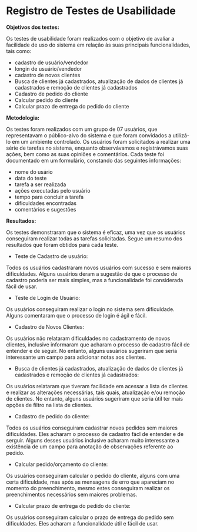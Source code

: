 # Registro de Testes de Usabilidade

**Objetivos dos testes:**

Os testes de usabilidade foram realizados com o objetivo de avaliar a facilidade de uso do sistema em relação às suas principais funcionalidades, tais como:

- cadastro de usuário/vendedor
- longin de usuário/vendedor   
- cadastro de novos clientes   
- Busca de clientes já cadastrados, atualização de dados de clientes já cadastrados e remoção de clientes já cadastrados   
- Cadastro de pedido do cliente
- Calcular pedido do cliente   
- Calcular prazo de entrega do pedido do cliente

**Metodologia:**

Os testes foram realizados com um grupo de 07 usuários, que representavam o público-alvo do sistema e que foram convidados a utilizá-lo em um ambiente controlado. Os usuários foram solicitados a realizar uma série de tarefas no sistema, enquanto observávamos e registrávamos suas ações, bem como as suas opiniões e comentários. Cada teste foi documentado em um formulário, constando das seguintes informações: 

- nome do usário
- data do teste
- tarefa a ser realizada
- ações executadas pelo usuário
- tempo para concluir a tarefa
- dificuldades encontradas
- comentários e sugestões

**Resultados:**

Os testes demonstraram que o sistema é eficaz, uma vez que os usuários conseguiram realizar todas as tarefas solicitadas. Segue um resumo dos resultados que foram obtidos para cada teste.

- Teste de Cadastro de usuário: 

Todos os usuários cadastraram novos usuários com sucesso e sem maiores dificuldades. Alguns usuários deram a sugestão de que o processo de cadastro poderia ser mais simples, mas a funcionalidade foi considerada fácil de usar.

- Teste de Login de Usuário:

Os usuários conseguiram realizar o login no sistema sem dificuldade. Alguns comentaram que o processo de login é ágil e fácil. 

- Cadastro de Novos Clientes:

Os usuários não relataram dificuldades no cadastramento de novos clientes, inclusive informaram que acharam o processo de cadastro fácil de entender e de seguir. No entanto, alguns usuários sugeriram que seria interessante um campo para adicionar notas aos clientes.

- Busca de clientes já cadastrados, atualização de dados de clientes já cadastrados e remoção de clientes já cadastrados:

Os usuários relataram que tiveram facilidade em acessar a lista de clientes e realizar as alterações necessárias, tais quais, atualização e/ou remoção de clientes. No entanto, alguns usuários sugeriram que seria útil ter mais opções de filtro na lista de clientes.

- Cadastro de pedido do cliente:

Todos os usuários conseguiram cadastrar novos pedidos sem maiores dificuldades. Eles acharam o processo de cadastro fácl de entender e de serguir. Alguns desses usuários inclusive acharam muito interessante a existência de um campo para anotação de observações referente ao pedido.

- Calcular pedido/orçamento do cliente:

Os usuários conseguiram calcular o pedido do cliente, alguns com uma certa dificuldade, mas após as mensagens de erro que apareciam no momento do preenchimento, mesmo estes conseguiram realizar os preenchimentos necessários sem maiores problemas.

- Calcular prazo de entrega do pedido do cliente:

Os usuários conseguiram calcular o prazo de entrega 
do pedido sem dificuldades. Eles acharam a funcionalidade útil e fácil de usar.
